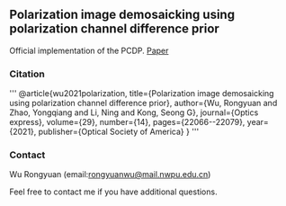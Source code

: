 ## Polarization image demosaicking using polarization channel difference prior 

Official implementation of the PCDP. [Paper](https://www.osapublishing.org/oe/fulltext.cfm?uri=oe-29-14-22066&id=452863)

### Citation
'''
@article{wu2021polarization,
  title={Polarization image demosaicking using polarization channel difference prior},
  author={Wu, Rongyuan and Zhao, Yongqiang and Li, Ning  and Kong, Seong G},
  journal={Optics express},
  volume={29},
  number={14},
  pages={22066--22079},
  year={2021},
  publisher={Optical Society of America}
}
'''


### Contact

Wu Rongyuan (email:rongyuanwu@mail.nwpu.edu.cn)

Feel free to contact me if you have additional questions.
